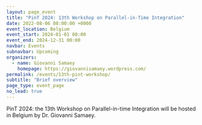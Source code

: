 ```yaml
---
layout: page_event
title: "PinT 2024: 13th Workshop on Parallel-in-Time Integration"
date: 2022-08-06 08:00:00 +0000
event_location: Belgium
event_start: 2024-01-01 00:00
event_end: 2024-12-31 00:00
navbar: Events
subnavbar: Upcoming
organizers:
  - name: Giovanni Samaey 
    homepage: https://giovannisamaey.wordpress.com/
permalink: /events/13th-pint-workshop/
subtitle: "Brief overview"
page_type: event_page
no_lead: true
---
```


PinT 2024: the 13th Workshop on Parallel-in-time Integration will be hosted in Belgium by Dr. Giovanni Samaey.




